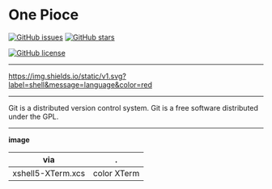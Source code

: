 # One Pioce


[![GitHub issues](https://img.shields.io/github/issues/mainiubaba/One.svg?style=popout)](https://github.com/mainiubaba/One/issues)
[![GitHub stars](https://img.shields.io/github/stars/mainiubaba/One.svg?style=social)](https://github.com/mainiubaba/One/stargazers)


[![GitHub license](https://img.shields.io/github/license/mainiubaba/One.svg?color=red&style=popout)](https://github.com/mainiubaba/One)

---

https://img.shields.io/static/v1.svg?label=shell&message=language&color=red

---

Git is a distributed version control system. Git is a free software distributed under the GPL.


---

**image**

|via|.|
|-|-|
|xshell5-XTerm.xcs| color XTerm|

